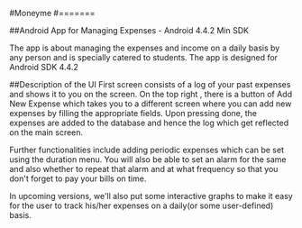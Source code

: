 #Moneyme
#=======

##Android App for Managing Expenses - Android 4.4.2 Min SDK

The app is about managing the expenses and income on a daily basis by any person and is specially catered to students.
The app is designed for Android SDK 4.4.2 

##Description of the UI
First screen consists of a log of your past expenses and shows it to you on the screen.
On the top right , there is a button of Add New Expense which takes you to a different screen where you can add new expenses by filling 
the appropriate fields.
Upon pressing done, the expenses are added to the database and hence the log which get reflected on the main screen.

Further functionalities include adding periodic expenses which can be set using the duration menu. You will also be able to set an 
alarm for the same and also whether to repeat that alarm and at what frequency so that you don't forget to pay your bills on time.

In upcoming versions, we'll also put some interactive graphs to make it easy for the user to track his/her expenses on a daily(or some user-defined) basis.
